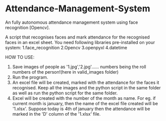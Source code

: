 # Attendance-Management-System
An fully autonomous attendance management system using face recognition [Opencv].

A script that recognises faces and mark attendance for the recognised faces in an excel sheet. 
You need following libraries pre-installed on your system: 
1.face_recognition 
2.Opencv 
3.openpyxl 
4.datetime

HOW TO USE:

1. Save images of people as '1.jpg','2.jpg'...... numbers being the roll numbers of the person!(here in valid_images folder) 
2. Run the program.
3. An excel file will be created, marked with the attendance for the faces it recognised.
Keep all the images and the python script in the same folder as well as run the python script for the same folder.
4. Excel will be created with the number of the month as name. For eg. if current month is january, then the name of the excel file created will be '1.xlsx'.
Suppose today is 4th of january then the attendance will be marked in the 'D' column of the '1.xlsx' file.
